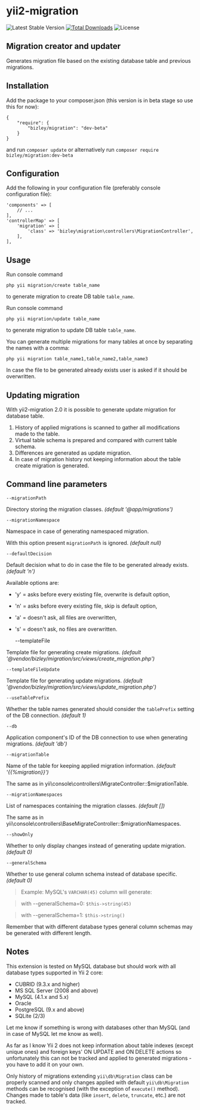 # yii2-migration

![Latest Stable Version](https://img.shields.io/packagist/v/bizley/migration.svg)
[![Total Downloads](https://img.shields.io/packagist/dt/bizley/migration.svg)](https://packagist.org/packages/bizley/migration)
![License](https://img.shields.io/packagist/l/bizley/migration.svg)

## Migration creator and updater

Generates migration file based on the existing database table and previous migrations.

## Installation

Add the package to your composer.json (this version is in beta stage so use this for now):

    {
        "require": {
            "bizley/migration": "dev-beta"
        }
    }

and run `composer update` or alternatively run `composer require bizley/migration:dev-beta`

## Configuration

Add the following in your configuration file (preferably console configuration file):

    'components' => [
        // ...
    ],
    'controllerMap' => [
        'migration' => [
            'class' => 'bizley\migration\controllers\MigrationController',
        ],
    ],

## Usage

Run console command

    php yii migration/create table_name

to generate migration to create DB table `table_name`.

Run console command

    php yii migration/update table_name

to generate migration to update DB table `table_name`.

You can generate multiple migrations for many tables at once by separating the names with a comma:

    php yii migration table_name1,table_name2,table_name3

In case the file to be generated already exists user is asked if it should be overwritten.

## Updating migration

With yii2-migration 2.0 it is possible to generate update migration for database table.

1. History of applied migrations is scanned to gather all modifications made to the table.
2. Virtual table schema is prepared and compared with current table schema.
3. Differences are generated as update migration.
4. In case of migration history not keeping information about the table create migration is generated.

## Command line parameters

    --migrationPath

Directory storing the migration classes. _(default '@app/migrations')_

    --migrationNamespace

Namespace in case of generating namespaced migration.

With this option present `migrationPath` is ignored. _(default null)_

    --defaultDecision

Default decision what to do in case the file to be generated already exists. _(default 'n')_

Available options are:
- 'y' = asks before every existing file, overwrite is default option,
- 'n' = asks before every existing file, skip is default option,
- 'a' = doesn't ask, all files are overwritten,
- 's' = doesn't ask, no files are overwritten.

    --templateFile

Template file for generating create migrations. _(default '@vendor/bizley/migration/src/views/create_migration.php')_

    --templateFileUpdate

Template file for generating update migrations. _(default '@vendor/bizley/migration/src/views/update_migration.php')_

    --useTablePrefix

Whether the table names generated should consider the `tablePrefix` setting of the DB connection. _(default 1)_

    --db

Application component's ID of the DB connection to use when generating migrations. _(default 'db')_

    --migrationTable

Name of the table for keeping applied migration information. _(default '{{%migration}}')_

The same as in yii\console\controllers\MigrateController::$migrationTable.

    --migrationNamespaces

List of namespaces containing the migration classes. _(default [])_

The same as in yii\console\controllers\BaseMigrateController::$migrationNamespaces.

    --showOnly

Whether to only display changes instead of generating update migration. _(default 0)_

    --generalSchema

Whether to use general column schema instead of database specific. _(default 0)_

> Example: MySQL's `VARCHAR(45)` column will generate:

> with --generalSchema=0: `$this->string(45)`

> with --generalSchema=1: `$this->string()`

Remember that with different database types general column schemas may be generated with different length.

## Notes

This extension is tested on MySQL database but should work with all database types supported in Yii 2 core:
- CUBRID (9.3.x and higher)
- MS SQL Server (2008 and above)
- MySQL (4.1.x and 5.x)
- Oracle
- PostgreSQL (9.x and above)
- SQLite (2/3)

Let me know if something is wrong with databases other than MySQL (and in case of MySQL let me know as well).

As far as I know Yii 2 does not keep information about table indexes (except unique ones) and foreign keys' ON UPDATE and ON DELETE actions
so unfortunately this can not be tracked and applied to generated migrations - you have to add it on your own.

Only history of migrations extending `yii\db\Migration` class can be properly scanned and only changes applied with
default `yii\db\Migration` methods can be recognised (with the exception of `execute()` method). Changes made to table's
data (like `insert`, `delete`, `truncate`, etc.) are not tracked.
